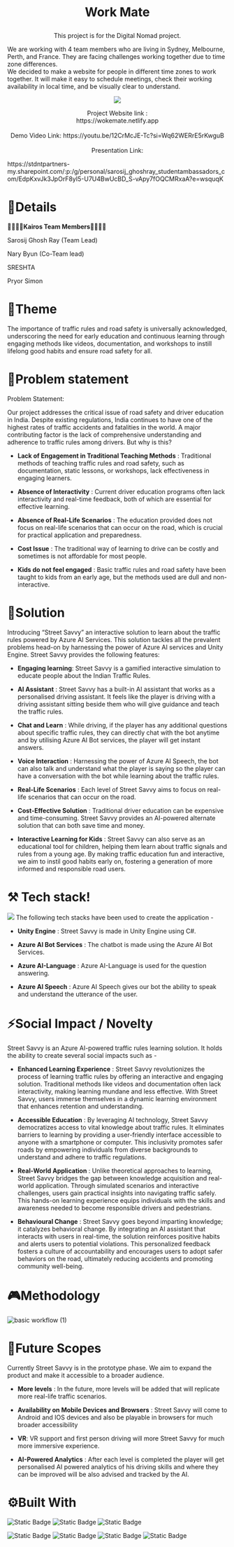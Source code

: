 




 
# <p align="center">Work Mate
<p align="center">
This project is for the Digital Nomad project. <div>
We are working with 4 team members who are living in Sydney, Melbourne, Perth, and France. They are facing challenges working together due to time zone differences.

<div> We decided to make a website for people in different time zones to work together. It will make it easy to schedule meetings, check their working availability in local time, and be visually clear to understand.</div>
</div><p align="center">
<img src="https://github.com/NAry-Byun/workmate/blob/master/img/wokemate1.gif?raw=true"></img></p><div></div>
<p align="center">Project Website link :<br> https://wokemate.netlify.app  <br> <br>
Demo Video Link: https://youtu.be/12CrMcJE-Tc?si=Wq62WERrE5rKwguB <br><br>
Presentation Link:</p> https://stdntpartners-my.sharepoint.com/:p:/g/personal/sarosij_ghoshray_studentambassadors_com/EdpKxvJk3JpOrF8yI5-U7U4BwUcBD_S-vApy7fOQCMRxaA?e=wsquqK


# 🙌Details  
👨‍🎓👩‍🎓**Kairos Team Members**👨‍🎓👩‍🎓<br>

Sarosij Ghosh Ray (Team Lead)

Nary Byun (Co-Team lead)

SRESHTA

Pryor Simon

#  📝Theme
The importance of traffic rules and road safety is universally acknowledged, underscoring the need for early education and continuous learning through engaging methods like videos, documentation, and workshops to instill lifelong good habits and ensure road safety for all.
# 🌵Problem statement
 Problem Statement: 

Our project addresses the critical issue of road safety and driver education in India. Despite existing regulations, India continues to have one of the highest rates of traffic accidents and fatalities in the world. A major contributing factor is the lack of comprehensive understanding and adherence to traffic rules among drivers. But why is this?


* **Lack of Engagement in Traditional Teaching Methods** : Traditional methods of teaching traffic rules and road safety, such as documentation, static lessons, or workshops, lack effectiveness in engaging learners.

* **Absence of Interactivity** : Current driver education programs often lack interactivity and real-time feedback, both of which are essential for effective learning.

* **Absence of Real-Life Scenarios** : The education provided does not focus on real-life scenarios that can occur on the road, which is crucial for practical application and preparedness.

* **Cost Issue** : The traditional way of learning to drive can be costly and sometimes is not affordable for most people. 

* **Kids do not feel engaged** : Basic traffic rules and road safety have been taught to kids from an early age, but the methods used are dull and non-interactive.

# 🔑Solution
Introducing “Street Savvy” an interactive solution to learn about the traffic rules powered by Azure AI Services. This solution tackles all the prevalent problems head-on by harnessing the power of Azure AI services and Unity Engine. Street Savvy provides the following features: 

* **Engaging learning**: Street Savvy is a gamified interactive simulation to educate people about the Indian Traffic Rules.

* **AI Assistant** : Street Savvy has a built-in AI assistant that works as a personalised driving assistant. It feels like the player is driving with a driving assistant sitting beside them who will give guidance and teach the traffic rules.

* **Chat and Learn** : While driving, if the player has any additional questions about specific traffic rules, they can directly chat with the bot anytime and by utilising Azure AI Bot services, the player will get instant answers.

* **Voice Interaction** : Harnessing the power of Azure AI Speech, the bot can also talk and understand what the player is saying so the player can have a conversation with the bot while learning about the traffic rules.

* **Real-Life Scenarios** : Each level of Street Savvy aims to focus on real-life scenarios that can occur on the road.

* **Cost-Effective Solution** : Traditional driver education can be expensive and time-consuming. Street Savvy provides an AI-powered alternate solution that can both save time and money.

* **Interactive Learning for Kids** : Street Savvy can also serve as an educational tool for children, helping them learn about traffic signals and rules from a young age. By making traffic education fun and interactive, we aim to instil good habits early on, fostering a generation of more informed and responsible road users.

# ⚒️ Tech stack!

<img src="https://raw.githubusercontent.com/Kairos-MLSA/Street-Savvy/9e9099a30d8c7d241fca1bc92eecd36633195c2c/Assets/street%20savvy.jpg" ></img>
The following tech stacks have been used to create the application - 

* **Unity Engine** : Street Savvy is made in Unity Engine using C#.

* **Azure AI Bot Services** : The chatbot is made using the Azure AI Bot Services.

* **Azure AI-Language** : Azure AI-Language is used for the question answering.

* **Azure AI Speech** : Azure AI Speech gives our bot the ability to speak and understand the utterance of the user.

    
# ⚡Social Impact / Novelty
Street Savvy is an Azure AI-powered traffic rules learning solution. It holds the ability to create several social impacts such as -

* **Enhanced Learning Experience** : Street Savvy revolutionizes the process of learning traffic rules by offering an interactive and engaging solution. Traditional methods like videos and documentation often lack interactivity, making learning mundane and less effective. With Street Savvy, users immerse themselves in a dynamic learning environment that enhances retention and understanding.

* **Accessible Education** : By leveraging AI technology, Street Savvy democratizes access to vital knowledge about traffic rules. It eliminates barriers to learning by providing a user-friendly interface accessible to anyone with a smartphone or computer. This inclusivity promotes safer roads by empowering individuals from diverse backgrounds to understand and adhere to traffic regulations.

* **Real-World Application** : Unlike theoretical approaches to learning, Street Savvy bridges the gap between knowledge acquisition and real-world application. Through simulated scenarios and interactive challenges, users gain practical insights into navigating traffic safely. This hands-on learning experience equips individuals with the skills and awareness needed to become responsible drivers and pedestrians.

* **Behavioural Change** : Street Savvy goes beyond imparting knowledge; it catalyzes behavioral change. By integrating an AI assistant that interacts with users in real-time, the solution reinforces positive habits and alerts users to potential violations. This personalized feedback fosters a culture of accountability and encourages users to adopt safer behaviors on the road, ultimately reducing accidents and promoting community well-being.
  
#  🎮Methodology

![basic workflow (1)](https://github.com/Kairos-MLSA/Street-Savvy/assets/121309862/7aebbd06-d821-483a-a71f-d8b0ccf0b18b)



# 🎯Future Scopes
Currently Street Savvy is in the prototype phase. We aim to expand the product and make it accessible to a broader audience.

* **More levels** : In the future, more levels will be added that will replicate more real-life traffic scenarios.

* **Availability on Mobile Devices and Browsers** : Street Savvy will come to Android and IOS devices and also be playable in browsers for much broader accessibility

* **VR**: VR support and first person driving will more Street Savvy for much more immersive experience.

* **AI-Powered Analytics** : After each level is completed the player will get personalised AI powered analytics of his driving skills and where they can be improved will be also advised and tracked by the AI.

# ⚙️Built With

![Static Badge](https://img.shields.io/badge/Azure%20AI%20Bot%20Services-red)
![Static Badge](https://img.shields.io/badge/Azure%20AI%20Language-pink)
![Static Badge](https://img.shields.io/badge/Azure%20AI%20Speech-lightgrey)

![Static Badge](https://img.shields.io/badge/Speach%20SDK%20-%20blue)
![Static Badge](https://img.shields.io/badge/Q%26A%20Bot%20-%20skyblue)
![Static Badge](https://img.shields.io/badge/c%23%20-%20purple)
![Static Badge](https://img.shields.io/badge/Unity%20-%20black)


